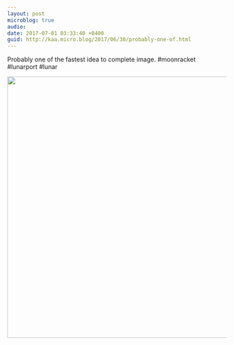 ```yaml
---
layout: post
microblog: true
audio: 
date: 2017-07-01 03:33:40 +0400
guid: http://kaa.micro.blog/2017/06/30/probably-one-of.html
---
```

Probably one of the fastest idea to complete image. #moonracket #lunarport #lunar

<img src="https://micro.kaa.bz/uploads/2018/268e502db2.jpg" width="600" height="600" />
